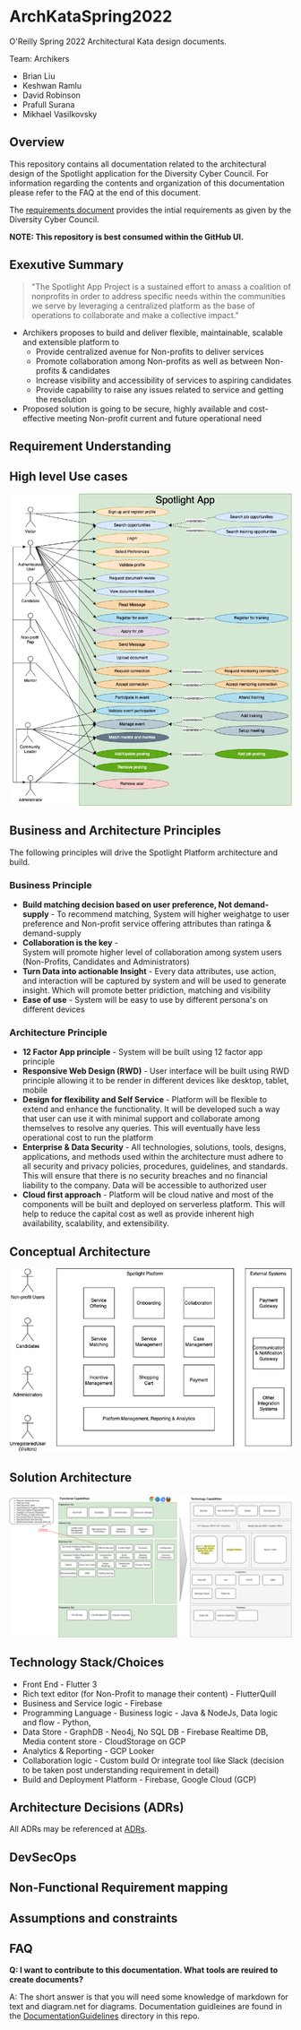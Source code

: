 # ArchKataSpring2022
O'Reilly Spring 2022 Architectural Kata design documents.

Team: Archikers
* Brian Liu
* Keshwan Ramlu
* David Robinson
* Prafull Surana
* Mikhael Vasilkovsky

## Overview

This repository contains all documentation related to the architectural design of the Spotlight application for the Diversity Cyber Council. For information regarding the contents and organization of this documentation please refer to the FAQ at the end of this document.

The [requirements document](kata_initial_documentation/DiversityCyberCouncilKataRequirements2022.pdf) provides the intial requirements as given by the Diversity Cyber Council.

**NOTE: This repository is best consumed within the GitHub UI.**

## Exexutive Summary

>"The Spotlight App Project is a sustained effort to amass a coalition of
nonprofits in order to address specific needs within the communities we serve by leveraging a
centralized platform as the base of operations to collaborate and make a collective impact."

* Archikers proposes to build and deliver flexible, maintainable, scalable and extensible platform to
    * Provide centralized avenue for Non-profits to deliver services
    * Promote collaboration among Non-profits as well as between Non-profits & candidates
    * Increase visibility and accessibility of services to aspiring candidates 
    * Provide capability to raise any issues related to service and getting the resolution
* Proposed solution is going to be secure, highly available and cost-effective meeting Non-profit current and future operational need

## Requirement Understanding

## High level Use cases
![High Level Use Cases](supporting_documentation/UseCaseDiagram.drawio.png)

## Business and Architecture Principles

The following principles will drive the Spotlight Platform architecture and build.
### Business Principle
* **Build matching decision based on user preference, Not demand-supply** -
To recommend matching, System will higher weighatge to user preference and Non-profit service offering attributes than ratinga & demand-supply 
* **Collaboration is the key** -  
System will promote higher level of collaboration among system users (Non-Profits, Candidates and Administrators)
* **Turn Data into actionable Insight** - 
Every data attributes, use action, and interaction will be captured by system and will be used to generate insight. Which will promote better pridiction, matching and visibility
* **Ease of use** -
System will be easy to use by different persona's on different devices
### Architecture Principle 
* **12 Factor App principle** -
System will be built using 12 factor app principle
* **Responsive Web Design (RWD)** - 
User interface will be built using RWD principle allowing it to be render in different devices like desktop, tablet, mobile
* **Design for flexibility and Self Service** - 
Platform will be flexible to extend and enhance the functionality. It will be developed such a way that user can use it with minimal support and collaborate among themselves to resolve any queries. This will eventually have less operational cost to run the platform    
* **Enterprise & Data Security** -
All technologies, solutions, tools, designs, applications, and methods used within the architecture must adhere to all security and privacy policies, procedures, guidelines, and standards. This will ensure that there is no security breaches and no financial liability to the company. Data will be accessible to authorized user 
* **Cloud first approach** - 
Platform will be cloud native and most of the components will be built and deployed on serverless platform. This will help to reduce the capital cost as well as provide inherent high availability, scalability, and extensibility. 

## Conceptual Architecture

![Coceptual Architecture](/supporting_documentation/conceptualsystemreq.png)

## Solution Architecture

![Solution Architecture](supporting_documentation/FunctionalandTechnologyCapability.drawio.png)

## Technology Stack/Choices
* Front End - Flutter 3
* Rich text editor (for Non-Profit to manage their content) - FlutterQuill
* Business and Service logic - Firebase
* Programming Language - Business logic - Java & NodeJs, Data logic and flow - Python, 
* Data Store - GraphDB - Neo4j, No SQL DB - Firebase Realtime DB, Media content store - CloudStorage on GCP
* Analytics & Reporting - GCP Looker
* Collaboration logic - Custom build Or integrate tool like Slack (decision to be taken post understanding requirement in detail)
* Build and Deployment Platform - Firebase, Google Cloud (GCP)

## Architecture Decisions (ADRs)
All ADRs may be referenced at [ADRs](architecture_decision_records).

## DevSecOps

## Non-Functional Requirement mapping

## Assumptions and constraints

## FAQ

**Q: I want to contribute to this documentation. What tools are reuired to create documents?**

A: The short answer is that you will need some knowledge of markdown for text  and diagram.net for diagrams. Documentation guidleines are found in the [DocumentationGuidelines](documentation_guidelines) directory in this repo.


